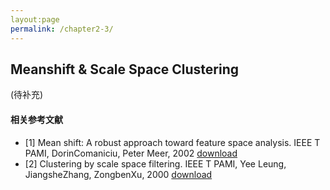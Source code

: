 ```yaml
---
layout:page
permalink: /chapter2-3/
---
```


## Meanshift & Scale Space Clustering
(待补充)<br>
#### 相关参考文献
- [1] Mean shift: A robust approach toward feature space analysis. IEEE T PAMI, DorinComaniciu, Peter Meer, 2002 [download](https://share.weiyun.com/5qucSXs)
- [2] Clustering by scale space filtering. IEEE T PAMI, Yee Leung, JiangsheZhang, ZongbenXu, 2000 [download](https://share.weiyun.com/5eWO6sW)
